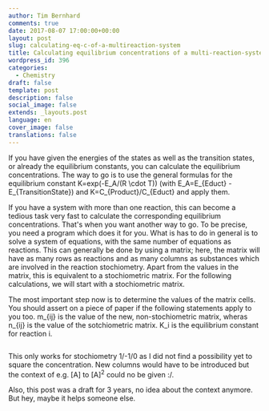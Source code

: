 ```yaml
---
author: Tim Bernhard
comments: true
date: 2017-08-07 17:00:00+00:00
layout: post
slug: calculating-eq-c-of-a-multireaction-system
title: Calculating equilibrium concentrations of a multi-reaction-system
wordpress_id: 396
categories:
  - Chemistry
draft: false
template: post
description: false
social_image: false
extends: _layouts.post
language: en
cover_image: false
translations: false
---
```


If you have given the energies of the states as well as the transition states, or already the equilibrium constants, you can calculate the equilibrium concentrations.
The way to go is to use the general formulas for the equilibrium constant <inline-math>K=exp(-E_A/(R \cdot T))</inline-math> (with <inline-math>E_A=E_{Educt} - E_{TransitionState}</inline-math>) and <inline-math>K=C_{Product}/C_{Educt}</inline-math> and apply them.

If you have a system with more than one reaction, this can become a tedious task very fast to calculate the corresponding equilibrium concentrations.
That's when you want another way to go. 
To be precise, you need a program which does it for you.
What is has to do in general is to solve a system of equations, with the same number of equations as reactions. 
This can generally be done by using a matrix; here, the matrix will have as many rows as reactions and as many columns as substances which are involved in the reaction stochiometry. 
Apart from the values in the matrix, this is equivalent to a stochiometric matrix.
For the following calculations, we will start with a stochiometric matrix.

The most important step now is to determine the values of the matrix cells. 
You should assert on a piece of paper if the following statements apply to you too. 
<inline-math>m_{ij}</inline-math> is the value of the new, non-stochiometric matrix, wheras <inline-math>n_{ij}</inline-math> is the value of the sotchiometric matrix. <inline-math>K_i</inline-math> is the equilibrium constant for reaction <inline-math>i</inline-math>.

<math>m_{ij} = -1 \cdot  n_{ij} \cdot K_i^{(n_{ij}+1)/2}</math>

<div class="alert">
This only works for stochiometry 1/-1/0 as I did not find a possibility yet to square the concentration.
New columns would have to be introduced but the context of e.g. [A] to [A]<sup>2</sup> could no be given :/.

Also, this post was a draft for 3 years, no idea about the context anymore. 
But hey, maybe it helps someone else.
</div>
